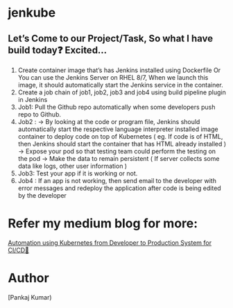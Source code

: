 # jenkube
## Let’s Come to our Project/Task, So what I have build today❓ Excited…
1. Create container image that’s has Jenkins installed using Dockerfile Or You can use the Jenkins Server on RHEL 8/7, When we launch this image, it should automatically start the Jenkins service in the container.
2. Create a job chain of job1, job2, job3 and job4 using build pipeline plugin in Jenkins
3. Job1: Pull the Github repo automatically when some developers push repo to Github.
4. Job2 :
→ By looking at the code or program file, Jenkins should automatically start the respective language interpreter installed image container to deploy code on top of Kubernetes ( eg. If code is of HTML, then Jenkins should start the container that has HTML already installed )
→ Expose your pod so that testing team could perform the testing on the pod
→ Make the data to remain persistent ( If server collects some data like logs, other user information )
5. Job3: Test your app if it is working or not.
6. Job4 : If an app is not working, then send email to the developer with error messages and redeploy the application after code is being edited by the developer

# Refer my medium blog for more:
[Automation using Kubernetes from Developer to Production System for CI/CD🤠](https://medium.com/@ghumare64/automation-using-kubernetes-from-developer-to-production-system-for-ci-cd-b766ea783e?source=friends_link&sk=7cc8ae4e63e787ce19eefdaee8e49599)

# Author
[Pankaj Kumar)
